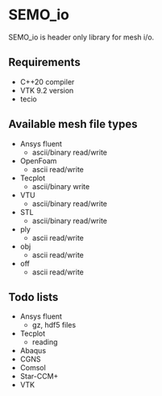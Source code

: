 
# SEMO_io

SEMO_io is header only library for mesh i/o.

## Requirements

- C++20 compiler
- VTK 9.2 version
- tecio

## Available mesh file types

- Ansys fluent
    - ascii/binary read/write
- OpenFoam
    - ascii read/write
- Tecplot
    - ascii/binary write
- VTU
    - ascii/binary read/write
- STL
    - ascii/binary read/write
- ply
    - ascii read/write
- obj
    - ascii read/write
- off
    - ascii read/write

## Todo lists

- Ansys fluent
    - gz, hdf5 files
- Tecplot
    - reading
- Abaqus
- CGNS
- Comsol
- Star-CCM+
- VTK